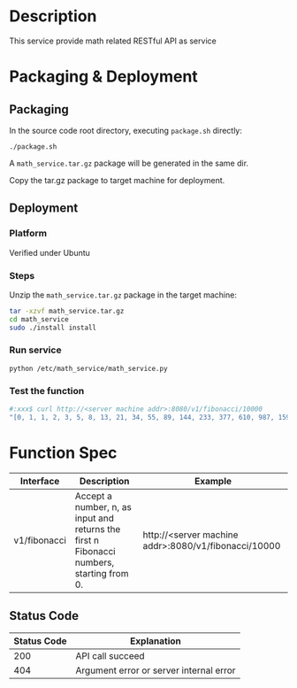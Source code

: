 # Description

This service provide math related RESTful API as service

# Packaging & Deployment
## Packaging
In the source code root directory, executing `package.sh` directly:

`./package.sh`

A `math_service.tar.gz` package will be generated in the same dir.

Copy the tar.gz package to target machine for deployment.

## Deployment

### Platform

Verified under Ubuntu

### Steps

Unzip the `math_service.tar.gz` package in the target machine:

```Bash
tar -xzvf math_service.tar.gz
cd math_service
sudo ./install install
```

### Run service

`python /etc/math_service/math_service.py`

### Test the function

```Bash
#:xxx$ curl http://<server machine addr>:8080/v1/fibonacci/10000
"[0, 1, 1, 2, 3, 5, 8, 13, 21, 34, 55, 89, 144, 233, 377, 610, 987, 1597, 2584, 4181, 6765]"
```

# Function Spec

| Interface | Description | Example |
|--- |---|---|
| v1/fibonacci | Accept a number, n, as input and returns the first n Fibonacci numbers, starting from 0. |http://\<server machine addr\>:8080/v1/fibonacci/10000|

## Status Code

|Status Code|Explanation|
|---|---|
|200|API call succeed|
|404|Argument error or server internal error|